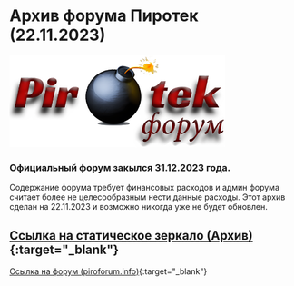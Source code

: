# Архив форума Пиротек (22.11.2023)


<a href="https://piroforum-pirotek-archive.github.io/PIROFORUM-ARCHIVE/" target="_blank">
  <img src="png/logo.png" alt="PiroTek_Logo" width="380px">
</a>

### Официальный форум закылся 31.12.2023 года.
Cодержание форума требует финансовых расходов и админ форума считает более не целесообразным нести данные расходы. Этот архив сделан на 22.11.2023 и возможно никогда уже не будет обновлен.  

[Ссылка на статическое зеркало (Архив)](https://piroforum-pirotek-archive.github.io/PIROFORUM-ARCHIVE/){:target="_blank"} 
---
[Ссылка на форум (piroforum.info)](https://piroforum.info/){:target="_blank"}  

